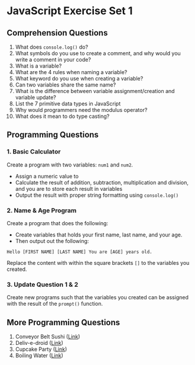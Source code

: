 # JavaScript Exercise Set 1

## Comprehension Questions

1. What does `console.log()` do?
2. What symbols do you use to create a comment, and why would you write a comment in your code?
3. What is a variable?
4. What are the 4 rules when naming a variable?
5. What keyword do you use when creating a variable?
6. Can two variables share the same name?
7. What is the difference between variable assignment/creation and variable update?
8. List the 7 primitive data types in JavaScript
9. Why would programmers need the modulus operator?
10. What does it mean to do type casting?

## Programming Questions

### 1. Basic Calculator

Create a program with two variables: `num1` and `num2`.

* Assign a numeric value to&#x20;
* Calculate the result of addition, subtraction, multiplication and division, and you are to store each result in variables
* Output the result with proper string formatting using `console.log()`

### 2. Name & Age Program

Create a program that does the following:

* Create variables that holds your first name, last name, and your age.&#x20;
* Then output out the following:

`Hello [FIRST NAME] [LAST NAME] You are [AGE] years old.`

Replace the content with within the square brackets `[]` to the variables you created.

### 3. Update Question 1 & 2

Create new programs such that the variables you created can be assigned with the result of the `prompt()` function.

## More Programming Questions

1. Conveyor Belt Sushi ([Link](https://dmoj.ca/problem/ccc24j1/pdf))
2. Deliv-e-droid ([Link](https://dmoj.ca/problem/ccc23j1/pdf))
3. Cupcake Party ([Link](https://dmoj.ca/problem/ccc22j1/pdf))
4. Boiling Water ([Link](https://dmoj.ca/problem/ccc21j1/pdf))

